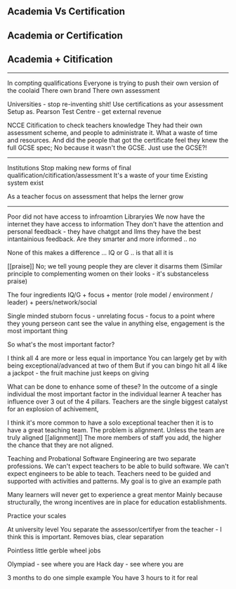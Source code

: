 Academia Vs Certification
-------------------------


Academia or Certification
-------------------------



Academia + Citification
-----------------------



---

In compting qualifications
Everyone is trying to push their own version of the coolaid
There own brand
There own assessment

Universities - stop re-inventing shit!
Use certifications as your assessment
Setup as. Pearson Test Centre - get external revenue

NCCE Citification to check teachers knowledge
They had their own assessment scheme, and people to administrate it. What a waste of time and resources. And did the people that got the certificate feel they knew the full GCSE spec; No because it wasn't the GCSE.
Just use the GCSE?!


---

Institutions
Stop making new forms of final qualification/citification/assessment
It's a waste of your time
Existing system exist

As a teacher focus on assessment that helps the lerner grow

---

Poor did not have access to infroamtion
Libraryies
We now have the internet they have access to information
They don't have the attention and personal feedback - they have chatgpt and llms they have the best intantainious feedback.
Are they smarter and more informed .. no


None of this makes a difference ... 
IQ or G .. is that all it is

[[praise]]
No; we tell young people they are clever it disarms them
(Similar principle to complementing women on their looks - it's substanceless praise)



The four ingredients
IQ/G + focus + mentor (role model / environment / leader) + peers/network/social



Single minded stuborn focus - unrelating focus - focus to a point where they young perseon cant see the value in anything else, engagement is the most important thing


So what's the most important factor?

I think all 4 are more or less equal in importance
You can largely get by with being exceptional/advanced at two of them
But if you can bingo hit all 4 like a jackpot - the fruit machine just keeps on giving

What can be done to enhance some of these?
In the outcome of a single individual the most important factor in the individual learner
A teacher has influence over 3 out of the 4 pillars.
Teachers are the single biggest catalyst for an explosion of achivement,

I think it's more common to have a solo exceptional teacher then it is to have a great teaching team. The problem is alignment.
Unless the team are truly aligned [[alignment]]
The more members of staff you add, the higher the chance that they are not aligned.


Teaching and Probational Software Engineering are two separate professions.
We can't expect teachers to be able to build software.
We can't expect engineers to be able to teach.
Teachers need to be guided and supported with activities and patterns.
My goal is to give an example path

Many learners will never get to experience a great mentor
Mainly because structurally, the wrong incentives are in place for education establishments.



Practice your scales


At university level
You separate the assessor/certifyer from the teacher - I think this is important.
Removes bias, clear separation


Pointless little gerble wheel jobs


Olympiad - see where you are
Hack day - see where you are

3 months to do one simple example
You have 3 hours to it for real
